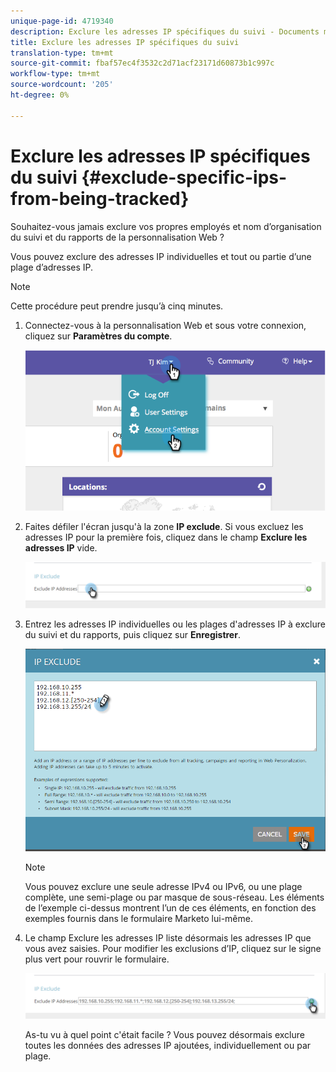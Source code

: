 ```yaml
---
unique-page-id: 4719340
description: Exclure les adresses IP spécifiques du suivi - Documents marketing - Documentation du produit
title: Exclure les adresses IP spécifiques du suivi
translation-type: tm+mt
source-git-commit: fbaf57ec4f3532c2d71acf23171d60873b1c997c
workflow-type: tm+mt
source-wordcount: '205'
ht-degree: 0%

---
```



# Exclure les adresses IP spécifiques du suivi {#exclude-specific-ips-from-being-tracked}

Souhaitez-vous jamais exclure vos propres employés et nom d’organisation du suivi et du rapports de la personnalisation Web ?

Vous pouvez exclure des adresses IP individuelles et tout ou partie d’une plage d’adresses IP.

>[!NOTE]
>
>Cette procédure peut prendre jusqu’à cinq minutes.

1. Connectez-vous à la personnalisation Web et sous votre connexion, cliquez sur **Paramètres du compte**.

   ![](assets/image2014-11-19-19-3a25-3a41.png)

1. Faites défiler l&#39;écran jusqu&#39;à la zone **IP exclude**. Si vous excluez les adresses IP pour la première fois, cliquez dans le champ **Exclure les adresses IP** vide.

   ![](assets/image2016-11-4-10-3a27-3a1.png)

1. Entrez les adresses IP individuelles ou les plages d&#39;adresses IP à exclure du suivi et du rapports, puis cliquez sur **Enregistrer**.

   ![](assets/exclude-ips-form-hands.png)

   >[!NOTE]
   >
   >Vous pouvez exclure une seule adresse IPv4 ou IPv6, ou une plage complète, une semi-plage ou par masque de sous-réseau. Les éléments de l’exemple ci-dessus montrent l’un de ces éléments, en fonction des exemples fournis dans le formulaire Marketo lui-même.

1. Le champ Exclure les adresses IP liste désormais les adresses IP que vous avez saisies. Pour modifier les exclusions d’IP, cliquez sur le signe plus vert pour rouvrir le formulaire.

   ![](assets/exclude-ips-after.png)

   As-tu vu à quel point c&#39;était facile ? Vous pouvez désormais exclure toutes les données des adresses IP ajoutées, individuellement ou par plage.
